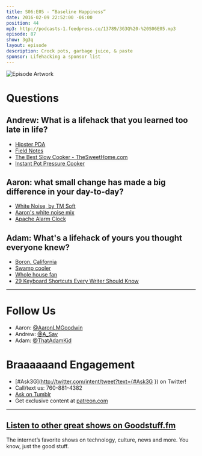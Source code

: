 ```yaml
---
title: S06:E05 - “Baseline Happiness”
date: 2016-02-09 22:52:00 -06:00
position: 44
mp3: http://podcasts-1.feedpress.co/13789/3G3Q%20-%20S06E05.mp3
episode: 87
show: 3g3q
layout: episode
description: Crock pots, garbage juice, & paste
sponsor: Lifehacking a sponsor list
---
```


![Episode Artwork][1]

# Questions

## Andrew: What is a lifehack that you learned too late in life?

* [Hipster PDA][2]
* [Field Notes][3]
* [The Best Slow Cooker - TheSweetHome.com][4]
* [Instant Pot Pressure Cooker][5]

## Aaron: what small change has made a big difference in your day-to-day?

* [White Noise, by TM Soft][6]
* [Aaron's white noise mix][7]
* [Apache Alarm Clock][8]

## Adam: What's a lifehack of yours you thought everyone knew?

* [Boron, California][9]
* [Swamp cooler][10]
* [Whole house fan][11]
* [29 Keyboard Shortcuts Every Writer Should Know][12]

***

# Follow Us
* Aaron: [@AaronLMGoodwin](http://twitter.com/aaronlmgoodwin)
* Andrew: [@A_Sav](http://twitter.com/a_sav)
* Adam: [@ThatAdamKid](http://twitter.com/thatadamkid)

# Braaaaaand Engagement
* [#Ask3G](http://twitter.com/intent/tweet?text={#Ask3G }) on Twitter!
* Call/text us: 760-881-4382
* [Ask on Tumblr](http://3g3q.co/ask)
* Get exclusive content at [patreon.com](http://www.patreon.com/3g3q)

***

## [Listen to other great shows on Goodstuff.fm](http://goodstuff.fm/)
The internet’s favorite shows on technology, culture, news and more. You know, just the good stuff.

[1]: http://l.gdwn.co/1emSR.jpg
[2]: http://www.43folders.com/2004/09/03/introducing-the-hipster-pda
[3]: http://fieldnotesbrand.com/
[4]: http://thesweethome.com/reviews/best-slow-cooker/
[5]: http://amzn.com/B00FLYWNYQ
[6]: http://www.tmsoft.com/white-noise/
[7]: http://l.gdwn.co/17nlh
[8]: http://www.urbandictionary.com/define.php?term=Apache+alarm+clock
[9]: https://en.wikipedia.org/wiki/Boron,_California
[10]: https://en.wikipedia.org/wiki/Evaporative_cooler
[11]: http://energy.gov/energysaver/cooling-whole-house-fan
[12]: https://www.renegadeword.com/how-to-write/29-keyboard-shortcuts-every-writer-should-know/
[13]: http://twitter.com/aaronlmgoodwin
[14]: http://twitter.com/a_sav
[15]: http://twitter.com/thatadamkid
[16]: http://3g3q.co/ask
[17]: http://www.patreon.com/3g3q
[18]: http://goodstuff.fm/3g3q/
